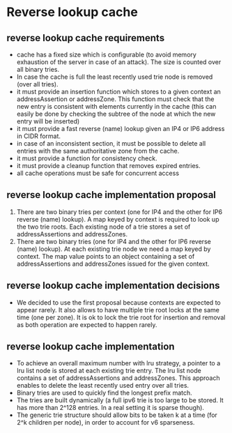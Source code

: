 # Reverse lookup cache

## reverse lookup cache requirements
- cache has a fixed size which is configurable (to avoid memory exhaustion of the server in case of
  an attack). The size is counted over all binary tries.
- In case the cache is full the least recently used trie node is removed (over all tries).
- it must provide an insertion function which stores to a given context an addressAssertion or 
  addressZone. This function must check that the new entry is consistent with elements currently in
  the cache (this can easily be done by checking the subtree of the node at which the new entry will
  be inserted)
- it must provide a fast reverse (name) lookup given an IP4 or IP6 address in CIDR format.
- in case of an inconsistent section, it must be possible to delete all entries with the same
  authoritative zone from the cache.
- it must provide a function for consistency check.
- it must provide a cleanup function that removes expired entries.
- all cache operations must be safe for concurrent access

## reverse lookup cache implementation proposal
1. There are two binary tries per context (one for IP4 and the other for IP6 reverse (name) lookup).
   A map keyed by context is required to look up the two trie roots. Each existing
   node of a trie stores a set of addressAssertions and addressZones.
2. There are two binary tries (one for IP4 and the other for IP6 reverse (name) lookup). At each
   existing trie node we need a map keyed by context. The map value points to an object containing a
   set of addressAssertions and addressZones issued for the given context.

## reverse lookup cache implementation decisions
- We decided to use the first proposal because contexts are expected to appear rarely. It also
  allows to have multiple trie root locks at the same time (one per zone). It is ok to lock the trie
  root for insertion and removal as both operation are expected to happen rarely.

## reverse lookup cache implementation
- To achieve an overall maximum number with lru strategy, a pointer to a lru list node is stored at
  each existing trie entry. The lru list node contains a set of addressAssertions and addressZones.
  This approach enables to delete the least recently used entry over all tries.
- Binary tries are used to quickly find the longest prefix match.
- The tries are built dynamically (a full ipv6 trie is too large to be stored. It has more than
  2^128 entries. In a real setting it is sparse though).
- The generic trie structure should allow bits to be taken k at a time (for 2^k children per node),
  in order to account for v6 sparseness.
